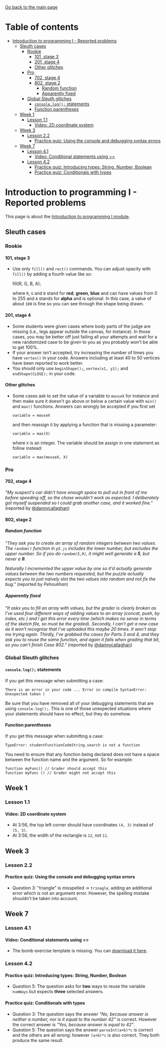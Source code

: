 [Go back to the main page](https://github.com/world-class/REPL)

# Table of contents
<!-- vim-markdown-toc GFM -->

* [Introduction to programming I - Reported problems](#introduction-to-programming-i---reported-problems)
    * [Sleuth cases](#sleuth-cases)
        * [Rookie](#rookie)
            * [101, stage 3](#101-stage-3)
            * [201, stage 4](#201-stage-4)
            * [Other glitches](#other-glitches)
        * [Pro](#pro)
            * [702, stage 4](#702-stage-4)
            * [802, stage 2](#802-stage-2)
                * [Random function](#random-function)
                * [Apparently fixed](#apparently-fixed)
        * [Global Sleuth glitches](#global-sleuth-glitches)
            * [`console.log();` statements](#consolelog-statements)
            * [Function parentheses](#function-parentheses)
    * [Week 1](#week-1)
        * [Lesson 1.1](#lesson-11)
            * [Video: 2D coordinate system](#video-2d-coordinate-system)
    * [Week 3](#week-3)
        * [Lesson 2.2](#lesson-22)
            * [Practice quiz: Using the console and debugging syntax errors](#practice-quiz-using-the-console-and-debugging-syntax-errors)
    * [Week 7](#week-7)
        * [Lesson 4.1](#lesson-41)
            * [Video: Conditional statements using ==](#video-conditional-statements-using-)
        * [Lesson 4.2](#lesson-42)
            * [Practice quiz: Introducing types: String, Number, Boolean](#practice-quiz-introducing-types-string-number-boolean)
            * [Practice quiz: Conditionals with types](#practice-quiz-conditionals-with-types)

<!-- vim-markdown-toc -->

# Introduction to programming I - Reported problems
This page is about the [Introduction to programming I module](../../../modules/level_4/introduction_to_programming_i/).

## Sleuth cases
### Rookie
#### 101, stage 3
- Use only `fill()` and `rect()` commands. You can adjust opacity with `fill()` by adding a fourth value like so:

    fill(R, G, B, A);

  where `R`, `G` and `B` stand for **red**, **green**, **blue** and can have values from 0 to 255 and `A` stands for **alpha** and is optional. In this case, a value of about `100` is fine so you can see through the shape being drawn.

#### 201, stage 4
- Some students were given cases where body parts of the judge are missing (i.e., legs appear outside the canvas, for instance). In those cases, you may be better off just failing all your attempts and wait for a new randomized case to be given to you as you probably won't be able to get 100%.
- If your answer isn't accepted, try increasing the number of times you have `vertex()` in your code. Answers including at least 40 to 50 vertices have been reported to work better.
- You should only use `beginShape();`, `vertex(x1, y1);` and `endShape(CLOSE);` in your code.

#### Other glitches
- Some cases ask to set the value of a variable to `mouseX` for instance and then make sure it doesn't go above or below a certain value with `min()` and `max()` functions. Answers can wrongly be accepted if you first set

      variable = mouseX

  and then reassign it by applying a function that is missing a parameter:

      variable = max(X)

  where `X` is an integer. The variable should be assign in one statement as follow instead:

      variable = max(mouseX, X)


### Pro
#### 702, stage 4
_"My suspect's car didn't have enough space to pull out in front of me before speeding off, so the chase wouldn't work as expected. I deliberately got myself suspended so I could grab another case, and it worked fine."_ (reported by [@dannycallaghan](https://github.com/dannycallaghan))

#### 802, stage 2
##### Random function
_"They ask you to create an array of random integers between two values. The `random()` function in `p5.js` includes the lower number, but excludes the upper number. So if you do `random(5,9)`, it might well generate a **5**, but never a **9**._

_Naturally I incremented the upper value by one so it'd actually generate values between the two numbers requested, but the puzzle actually expects you to just naively slot the two values into random and not fix the bug."_ (reported by *Pehoulihan*)

##### Apparently fixed
_"It asks you to fill an array with values, but the grader is clearly broken as I’ve used four different ways of adding values to an array (concat, push, by index, etc.) and I get this error every time (which makes no sense in terms of the sketch file, so must be the graded). Secondly, I  can’t get a new case as it won’t recognise that I’ve uploaded this maybe 20 times. It won’t stop me trying again. Thirdly, I’ve grabbed the cases for Parts 3 and 4, and they ask you to reuse the same function, and again it fails when grading that bit, so you can’t finish Case 802."_ (reported by [@dannycallaghan](https://github.com/dannycallaghan))


### Global Sleuth glitches
#### `console.log();` statements
If you get this message when submitting a case:

    There is an error in your code ... Error in compile SyntaxError: Unexpected token )

Be sure that you have removed all of your debugging statements that are using `console.log();`. This is one of those unexpected situations where your statements should have no effect, but they do somehow.

#### Function parentheses
If you get this message when submitting a case:

    TypeError: studentFunctionCodeString.search is not a function

You need to ensure that any function being declared does not have a space between the function name and the argument. So for example:

    function myFunc() // Grader should accept this
    function myFunc () // Grader might not accept this


## Week 1
### Lesson 1.1
#### Video: 2D coordinate system
- At 3:56, the top left corner should have coordinates `(4, 3)` instead of `(5, 3)`.
- At 3:56, the width of the rectangle is `12`, not `11`.


## Week 3
### Lesson 2.2
#### Practice quiz: Using the console and debugging syntax errors
- Question 3: "triangle" is misspelled → `trinagle`, adding an additional error which is not an argument error. However, the spelling mistake shouldn't be taken into account.

## Week 7
### Lesson 4.1
#### Video: Conditional statements using ==
- The bomb exercise template is missing. You can [download it here](https://www.dropbox.com/s/wudoo14bsg1l7am/Bomb%20Template.zip?dl=1).

### Lesson 4.2
#### Practice quiz: Introducing types: String, Number, Boolean
- Question 5: The question asks for **two** ways to reuse the variable `numWays` but expects **three** selected answers.

#### Practice quiz: Conditionals with types
- Question 3: The question says the answer _"No, because  answer is neither a number, nor is it equal to the number 42"_ is correct. However the correct answer is _"Yes, because answer is equal to 42"_.
- Question 5: The question says the answer `parseInt(a+b)*c` is correct and the others are all wrong: however `(a+b)*c` is also correct. They both produce the same result. 
